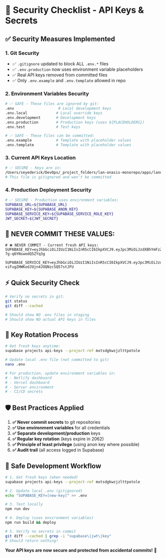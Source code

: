 # 🔐 Security Checklist - API Keys & Secrets

## ✅ **Security Measures Implemented**

### **1. Git Security**
- ✅ `.gitignore` updated to block ALL `.env.*` files
- ✅ `.env.production` now uses environment variable placeholders
- ✅ Real API keys removed from committed files
- ✅ Only `.env.example` and `.env.template` allowed in repo

### **2. Environment Variables Security**
```bash
# ✅ SAFE - These files are ignored by git:
.env                    # Local development keys
.env.local             # Local override keys  
.env.development       # Development keys
.env.production        # Production keys (uses ${PLACEHOLDERS})
.env.test              # Test keys

# ✅ SAFE - These files can be committed:
.env.example           # Template with placeholder values
.env.template          # Template with placeholder values
```

### **3. Current API Keys Location**
```bash
# ✅ SECURE - Keys are in:
/Users/seyederick/DevOps/_project_folders/lan-onasis-monorepo/apps/lanonasis-maas/.env
# This file is gitignored and won't be committed
```

### **4. Production Deployment Security**
```bash
# ✅ SECURE - Production uses environment variables:
SUPABASE_URL=${SUPABASE_URL}
SUPABASE_KEY=${SUPABASE_ANON_KEY}  
SUPABASE_SERVICE_KEY=${SUPABASE_SERVICE_ROLE_KEY}
JWT_SECRET=${JWT_SECRET}
```

## 🚨 **NEVER COMMIT THESE VALUES:**

```env
# ❌ NEVER COMMIT - Current fresh API keys:
SUPABASE_KEY=eyJhbGciOiJIUzI1NiIsInR5cCI6IkpXVCJ9.eyJpc3MiOiJzdXBhYmFzZSIsInJlZiI6Im14dHNkZ2t3emp6bHR0cG90b2xlIiwicm9sZSI6ImFub24iLCJpYXQiOjE3NDcxMDUyNTksImV4cCI6MjA2MjY4MTI1OX0.2KM8JxBEsqQidSvjhuLs8HCX-7g-q6YNswedQ5ZYq3g

SUPABASE_SERVICE_KEY=eyJhbGciOiJIUzI1NiIsInR5cCI6IkpXVCJ9.eyJpc3MiOiJzdXBhYmFzZSIsInJlZiI6Im14dHNkZ2t3emp6bHR0cG90b2xlIiwicm9sZSI6InNlcnZpY2Vfcm9sZSIsImlhdCI6MTc0NzEwNTI1OSwiZXhwIjoyMDYyNjgxMjU5fQ.Aoob84MEgNV-viFugZHWKodJUjn4JOQNzcSQ57stJFU
```

## ⚡ **Quick Security Check**

```bash
# Verify no secrets in git:
git status
git diff --cached

# Should show NO .env files in staging
# Should show NO actual API keys in files
```

## 🔄 **Key Rotation Process**

```bash
# Get fresh keys anytime:
supabase projects api-keys --project-ref mxtsdgkwzjzlttpotole

# Update local .env file (not committed to git)
nano .env

# For production, update environment variables in:
# - Netlify dashboard
# - Vercel dashboard  
# - Server environment
# - CI/CD secrets
```

## 🛡️ **Best Practices Applied**

1. **✅ Never commit secrets** to git repositories
2. **✅ Use environment variables** for all credentials  
3. **✅ Separate development/production** keys
4. **✅ Regular key rotation** (keys expire in 2062)
5. **✅ Principle of least privilege** (using anon key where possible)
6. **✅ Audit trail** (all access logged in Supabase)

## 🎯 **Safe Development Workflow**

```bash
# 1. Get fresh keys (when needed)
supabase projects api-keys --project-ref mxtsdgkwzjzlttpotole

# 2. Update local .env (gitignored)
echo "SUPABASE_KEY=[new-key]" >> .env

# 3. Test locally
npm run dev

# 4. Deploy (uses environment variables)
npm run build && deploy

# 5. Verify no secrets in commit
git diff --cached | grep -i "supabase\|jwt\|key"
# Should return nothing!
```

**Your API keys are now secure and protected from accidental commits!** 🔐